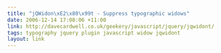 ```yaml
---
title: "jQWidon\xE2\x80\x99t - Suppress typographic widows"
date: 2006-12-14 17:08:06 +11:00
link: http://davecardwell.co.uk/geekery/javascript/jquery/jqwidont/
tags: typography jquery plugin javascript widow jqwidont
layout: link
---
```

